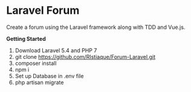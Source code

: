 # Laravel Forum

Create a forum using the Laravel framework along with TDD and Vue.js.

**Getting Started**
1. Download Laravel 5.4 and PHP 7
2. git clone https://github.com/RIstiaque/Forum-Laravel.git
3. composer install
4. npm i
5. Set up Database in .env file
6. php artisan migrate
